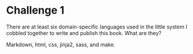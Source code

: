 
Challenge 1
===========
There are at least six domain-specific languages used in the little system
I cobbled together to write and publish this book. What are they?

Markdown, html, css, jinja2, sass, and make.
